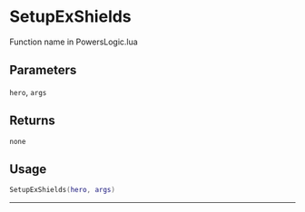# SetupExShields
Function name in PowersLogic.lua
## Parameters
`hero`, `args`
## Returns
`none`
## Usage
```lua
SetupExShields(hero, args)
```
---
